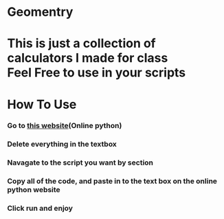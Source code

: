 # Geomentry
This is just a collection of calculators I made for class
<br>
Feel Free to use in your scripts
<br>
==================================================
<h1>How To Use</h1>
<h3>Go to <a href="https://www.online-python.com/">this website</a>(Online python)</h3>
<h3>Delete everything in the textbox<h3>
<h3>Navagate to the script you want by section</h3>
<h3>Copy all of the code, and paste in to the text box on the online python website</h3>
<h3>Click run and enjoy</h3>

